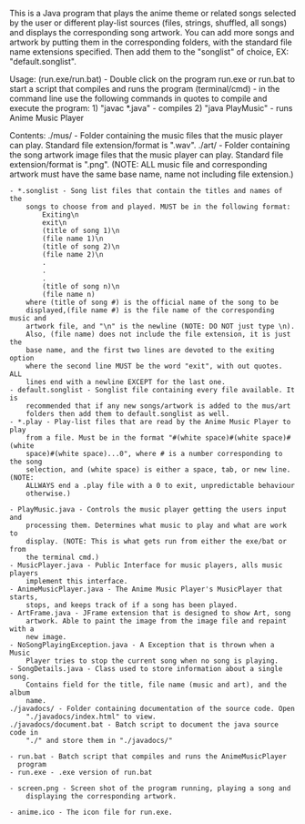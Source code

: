 This is a Java program that plays the anime theme or related songs selected by 
the user or different play-list sources (files, strings, shuffled, all songs) 
and displays the corresponding song artwork. You can add more songs and artwork 
by putting them in the corresponding folders, with the standard file name 
extensions specified. Then add them to the "songlist" of choice, 
EX: "default.songlist".

Usage:
	(run.exe/run.bat) - Double click on the program run.exe or run.bat to start
			a script that compiles and runs the program
	(terminal/cmd) - in the command line use the following commands in quotes to 
		compile and execute the program:
			1) "javac *.java" - compiles
			2) "java PlayMusic" - runs Anime Music Player

Contents:
	./mus/ - Folder containing the music files that the music player can play.
	    Standard file extension/format is ".wav". 
	./art/ - Folder containing the song artwork image files that the music 
		player can play. Standard file extension/format is ".png". 
	(NOTE: ALL music file and corresponding artwork must have the same base 
		name, name not including  file extension.)
	
	- *.songlist - Song list files that contain the titles and names of the 
		songs to choose from and played. MUST be in the following format:
			Exiting\n
			exit\n
			(title of song 1)\n
			(file name 1)\n
			(title of song 2)\n
			(file name 2)\n
			.
			.
			.
			(title of song n)\n
			(file name n)
		where (title of song #) is the official name of the song to be 
		displayed,(file name #) is the file name of the corresponding music and 
		artwork file, and "\n" is the newline (NOTE: DO NOT just type \n). 
		Also, (file name) does not include the file extension, it is just the 
		base name, and the first two lines are devoted to the exiting option 
		where the second line MUST be the word "exit", with out quotes. ALL 
		lines end with a newline EXCEPT for the last one.			
	- default.songlist - Songlist file containing every file available. It is 
		recommended that if any new songs/artwork is added to the mus/art 
		folders then add them to default.songlist as well. 
	- *.play - Play-list files that are read by the Anime Music Player to play 
		from a file. Must be in the format "#(white space)#(white space)#(white 
		space)#(white space)...0", where # is a number corresponding to the song 
		selection, and (white space) is either a space, tab, or new line. (NOTE: 
		ALLWAYS end a .play file with a 0 to exit, unpredictable behaviour 
		otherwise.) 
	
	- PlayMusic.java - Controls the music player getting the users input and 
		processing them. Determines what music to play and what are work to 
		display. (NOTE: This is what gets run from either the exe/bat or from 
		the terminal cmd.)
	- MusicPlayer.java - Public Interface for music players, alls music players 
		implement this interface.
	- AnimeMusicPlayer.java - The Anime Music Player's MusicPlayer that starts, 
		stops, and keeps track of if a song has been played.
	- ArtFrame.java - JFrame extension that is designed to show Art, song 
		artwork. Able to paint the image from the image file and repaint with a 
		new image.
	- NoSongPlayingException.java - A Exception that is thrown when a Music 
		Player tries to stop the current song when no song is playing.
	- SongDetails.java - Class used to store information about a single song. 
		Contains field for the title, file name (music and art), and the album
		name.
	./javadocs/ - Folder containing documentation of the source code. Open 
		"./javadocs/index.html" to view.
	./javadocs/document.bat - Batch script to document the java source code in 
		"./" and store them in "./javadocs/"
	
	- run.bat - Batch script that compiles and runs the AnimeMusicPlayer 
	  program
	- run.exe - .exe version of run.bat
	
	- screen.png - Screen shot of the program running, playing a song and 
		displaying the corresponding artwork.
		
	- anime.ico - The icon file for run.exe.